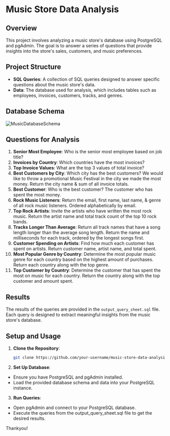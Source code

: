 # Music Store Data Analysis

## Overview
This project involves analyzing a music store's database using PostgreSQL and pgAdmin. The goal is to answer a series of questions that provide insights into the store's sales, customers, and music preferences.

## Project Structure
- **SQL Queries**: A collection of SQL queries designed to answer specific questions about the music store's data.
- **Data**: The database used for analysis, which includes tables such as employees, invoices, customers, tracks, and genres.

## Database Schema
![MusicDatabaseSchema](https://github.com/sirishaa03/Music_Store_Analyis/assets/69033468/30e48469-3da1-470b-8d08-f7c07deab15d)

## Questions for Analysis
1. **Senior Most Employee**: Who is the senior most employee based on job title?
2. **Invoices by Country**: Which countries have the most invoices?
3. **Top Invoice Values**: What are the top 3 values of total invoice?
4. **Best Customers by City**: Which city has the best customers? We would like to throw a promotional Music Festival in the city we made the most money. Return the city name & sum of all invoice totals.
5. **Best Customer**: Who is the best customer? The customer who has spent the most money.
6. **Rock Music Listeners**: Return the email, first name, last name, & genre of all rock music listeners. Ordered alphabetically by email.
7. **Top Rock Artists**: Invite the artists who have written the most rock music. Return the artist name and total track count of the top 10 rock bands.
8. **Tracks Longer Than Average**: Return all track names that have a song length longer than the average song length. Return the name and milliseconds for each track, ordered by the longest songs first.
9. **Customer Spending on Artists**: Find how much each customer has spent on artists. Return customer name, artist name, and total spent.
10. **Most Popular Genre by Country**: Determine the most popular music genre for each country based on the highest amount of purchases. Return each country along with the top genre.
11. **Top Customer by Country**: Determine the customer that has spent the most on music for each country. Return the country along with the top customer and amount spent.

## Results
The results of the queries are provided in the `output_query_sheet.sql` file. Each query is designed to extract meaningful insights from the music store's database.

## Setup and Usage
1. **Clone the Repository**: 
   ```bash
   git clone https://github.com/your-username/music-store-data-analysis.git
   ```
2. **Set Up Database**:
  - Ensure you have PostgreSQL and pgAdmin installed.
  - Load the provided database schema and data into your PostgreSQL instance.

3. **Run Queries**:
  - Open pgAdmin and connect to your PostgreSQL database.
  - Execute the queries from the output_query_sheet.sql file to get the desired results.   

Thankyou!
